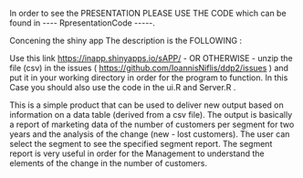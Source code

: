 
In order to see the PRESENTATION PLEASE USE THE CODE which can be found in ---- RpresentationCode  -----.

Concening the shiny app The description is the FOLLOWING :

Use this link https://inapp.shinyapps.io/sAPP/ - OR OTHERWISE - unzip the file (csv) in the issues ( https://github.com/IoannisNiflis/ddp2/issues ) and put it in your working directory in order for the program to function. In this Case you should also use the code in the ui.R and Server.R .


This is a simple product that can be used to deliver new output based on information on a data table (derived from a csv file). The output is basically a report of marketing data of the number of customers per segment for two years and the analysis of the change (new - lost customers). The user can select the segment to see the specified segment report. The segment report is very useful in order for the Management to understand the elements of the change in the number of customers.
